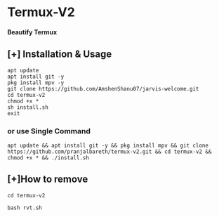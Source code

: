# Termux-V2
#### Beautify Termux 

## [+] Installation & Usage
```
apt update
apt install git -y
pkg install mpv -y
git clone https://github.com/AmshenShanu07/jarvis-welcome.git
cd termux-v2
chmod +x *
sh install.sh
exit
```
### or use Single Command
```
apt update && apt install git -y && pkg install mpv && git clone  https://github.com/pranjalbareth/termux-v2.git && cd termux-v2 && chmod +x * && ./install.sh
```
## [+]How to remove 
```
cd termux-v2

bash rvt.sh
```
